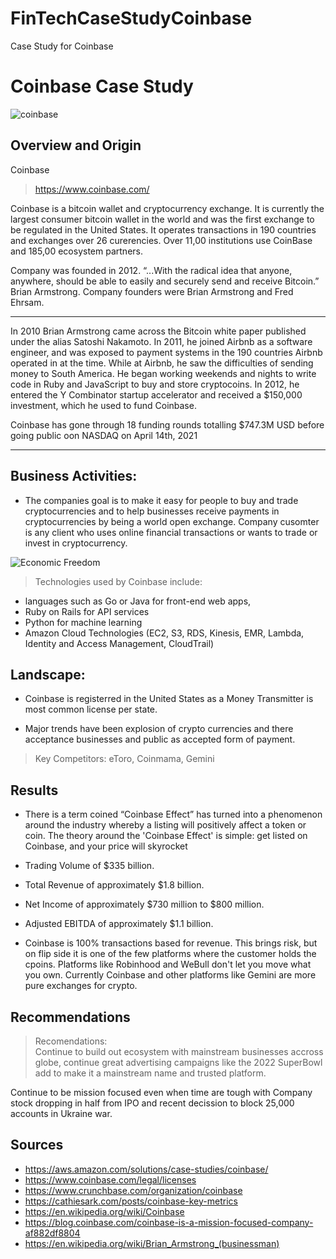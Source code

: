 # FinTechCaseStudyCoinbase
Case Study for Coinbase

# Coinbase  Case Study

![coinbase](https://encrypted-tbn0.gstatic.com/images?q=tbn:ANd9GcRSAr0YNWmTqi8u157GwO73OdMYTt8D_Zb56g&usqp=CAU)

## Overview and Origin

Coinbase  
 > https://www.coinbase.com/

  Coinbase is a bitcoin wallet and cryptocurrency exchange.  It is currently the largest consumer bitcoin wallet in the world and was the first exchange to be regulated in the United States.  It operates transactions in 190 countries and exchanges over 26 curerencies.  Over 11,00 institutions use CoinBase and 185,00 ecosystem partners. 

Company was founded in 2012.  “...With the radical idea that anyone, anywhere, should be able to easily and securely send and receive Bitcoin.” Brian Armstrong.  Company founders were Brian Armstrong and Fred Ehrsam.

***
In 2010 Brian Armstrong came across the Bitcoin white paper published under the alias Satoshi Nakamoto. In 2011, he joined Airbnb as a software engineer, and was exposed to payment systems in the 190 countries Airbnb operated in at the time. While at Airbnb, he saw the difficulties of sending money to South America. He began working weekends and nights to write code in Ruby and JavaScript to buy and store cryptocoins. In 2012, he entered the Y Combinator startup accelerator and received a $150,000 investment, which he used to fund Coinbase.

Coinbase has gone through 18 funding rounds totalling  $747.3M USD before going public oon NASDAQ on April 14th, 2021

***
## Business Activities:

* The companies goal is to make it easy for people to buy and trade cryptocurrencies and to help businesses receive payments in cryptocurrencies by being a world open exchange.  Company cusomter is any client who uses online financial transactions or wants to trade or invest in cryptocurrency.  

![Economic Freedom](https://miro.medium.com/max/1400/1*7FuZWFgz2r2nwlmOc2sX9A.png)


> Technologies used by Coinbase include:
* languages such as Go or Java for front-end web apps, 
* Ruby on Rails for API services
* Python for machine learning 
* Amazon Cloud Technologies (EC2, S3, RDS, Kinesis, EMR, Lambda, Identity and Access Management, CloudTrail)



## Landscape:

* Coinbase is registerred in the United States as a Money Transmitter is most common license per state.

* Major trends have been explosion of crypto currencies and there acceptance businesses and public as accepted form of payment.

> Key Competitors:  eToro, Coinmama, Gemini 


## Results

* There is a term coined  “Coinbase Effect” has turned into a phenomenon around the industry whereby a listing will positively affect a token or coin. The theory around the 'Coinbase Effect' is simple: get listed on Coinbase, and your price will skyrocket

* Trading Volume of $335 billion.
* Total Revenue of approximately $1.8 billion.
* Net Income of approximately $730 million to $800 million.
* Adjusted EBITDA of approximately $1.1 billion.


* Coinbase is 100% transactions based for revenue. This brings risk, but on flip side it is one of the few platforms where the customer holds the cpoins. Platforms like Robinhood and WeBull don't let you move what you own. Currently Coinbase and other platforms like Gemini are more pure exchanges for crypto.


## Recommendations

> Recomendations:  
Continue to build out ecosystem with mainstream businesses accross globe,  continue great advertising campaigns like the 2022 SuperBowl add to make it a mainstream name and trusted platform.  

Continue to be mission focused even when time are tough with Company stock dropping in half from IPO and recent decission to block 25,000 accounts in Ukraine war. 

## Sources
* https://aws.amazon.com/solutions/case-studies/coinbase/
* https://www.coinbase.com/legal/licenses
* https://www.crunchbase.com/organization/coinbase
* https://cathiesark.com/posts/coinbase-key-metrics
* https://en.wikipedia.org/wiki/Coinbase
* https://blog.coinbase.com/coinbase-is-a-mission-focused-company-af882df8804
* https://en.wikipedia.org/wiki/Brian_Armstrong_(businessman)


